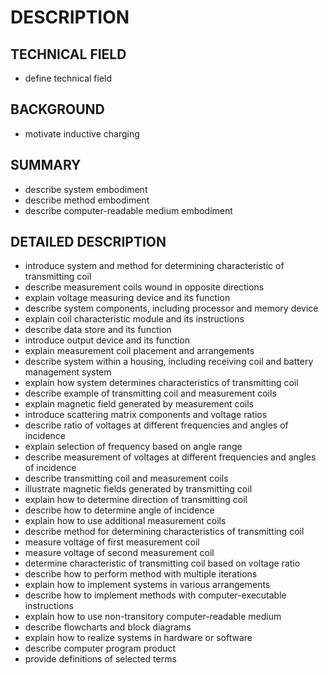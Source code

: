# DESCRIPTION

## TECHNICAL FIELD

- define technical field

## BACKGROUND

- motivate inductive charging

## SUMMARY

- describe system embodiment
- describe method embodiment
- describe computer-readable medium embodiment

## DETAILED DESCRIPTION

- introduce system and method for determining characteristic of transmitting coil
- describe measurement coils wound in opposite directions
- explain voltage measuring device and its function
- describe system components, including processor and memory device
- explain coil characteristic module and its instructions
- describe data store and its function
- introduce output device and its function
- explain measurement coil placement and arrangements
- describe system within a housing, including receiving coil and battery management system
- explain how system determines characteristics of transmitting coil
- describe example of transmitting coil and measurement coils
- explain magnetic field generated by measurement coils
- introduce scattering matrix components and voltage ratios
- describe ratio of voltages at different frequencies and angles of incidence
- explain selection of frequency based on angle range
- describe measurement of voltages at different frequencies and angles of incidence
- describe transmitting coil and measurement coils
- illustrate magnetic fields generated by transmitting coil
- explain how to determine direction of transmitting coil
- describe how to determine angle of incidence
- explain how to use additional measurement coils
- describe method for determining characteristics of transmitting coil
- measure voltage of first measurement coil
- measure voltage of second measurement coil
- determine characteristic of transmitting coil based on voltage ratio
- describe how to perform method with multiple iterations
- explain how to implement systems in various arrangements
- describe how to implement methods with computer-executable instructions
- explain how to use non-transitory computer-readable medium
- describe flowcharts and block diagrams
- explain how to realize systems in hardware or software
- describe computer program product
- provide definitions of selected terms

